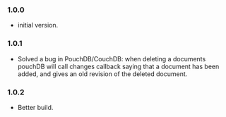 ### 1.0.0

-   initial version.

### 1.0.1

-   Solved a bug in PouchDB/CouchDB: when deleting a documents pouchDB will call changes callback saying that a document has been added, and gives an old revision of the deleted document.

### 1.0.2

-   Better build.
